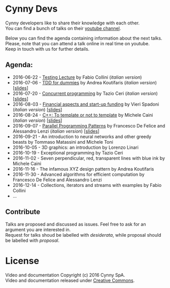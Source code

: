 # Cynny Devs

Cynny developers like to share their knowledge with each other.  
You can find a bunch of talks on their [youtube channel](https://www.youtube.com/channel/UCVIxYRbFrI0eYv6E2bxkIkw).

Below you can find the agenda containing information about the next talks.  
Please, note that you can attend a talk online in real time on youtube.  
Keep in touch with us for further details.

## Agenda:

* 2016-06-22 - [Testing Lecture](https://www.youtube.com/watch?v=BWl4r1E3CbE) by Fabio Collini (_italian version_)
* 2016-07-06 - [TDD for dummies](https://www.youtube.com/watch?v=cn-i6B7BGYQ) by Andrea Koutifaris (_italian version_) \[[slides](https://github.com/cynnyx/talks/raw/master/slides/20160706-TDD_for_dummies.pdf)\]
* 2016-07-20 - [Concurrent programming](https://www.youtube.com/watch?v=If4eeSkuzsA) by Tazio Ceri (_italian version_) \[[slides](https://github.com/cynnyx/talks/raw/master/slides/20160720-concurrent_programming.pdf)\]
* 2016-08-03 - [Financial aspects and start-up funding](https://www.youtube.com/watch?v=S_nYklY-EFk) by Vieri Spadoni (_italian version_) \[[slides](https://github.com/cynnyx/talks/raw/master/slides/20160803-startup_funding.pdf)\]
* 2016-08-24 - [C++: To template or not to template](https://www.youtube.com/watch?v=0G0NdjFEvWI) by Michele Caini (_italian version_) \[[slides](https://github.com/cynnyx/talks/raw/master/slides/20160824-template_metaprogramming.pdf)\]
* 2016-09-07 - [Parallel Programming Patterns](https://www.youtube.com/watch?v=uw9jGuqKDyY) by Francesco De Felice and Alessandro Lenzi (_italian version_) \[[slides](https://github.com/cynnyx/talks/raw/master/slides/20160907-parallel_programming_patterns.pdf)\]
* 2016-09-21 - An introduction to neural networks and other greedy beasts by Tommaso Matassini and Michele Toni
* 2016-10-05 - 3D graphics: an introduction by Lorenzo Linari
* 2016-10-19 - Exceptional programming by Tazio Ceri
* 2016-11-02 - Seven perpendicular, red, transparent lines with blue ink by Michele Caini
* 2016-11-16 - The infamous XYZ design pattern by Andrea Koutifaris
* 2016-11-30 - Advanced algorithms for efficient computation by Francesco De Felice and Alessandro Lenzi
* 2016-12-14 - Collections, iterators and streams with examples by Fabio Collini
* ...

## Contribute

Talks are proposed and discussed as issues. Feel free to ask for an argument you are interested in.  
Request for talks shoud be labelled with _desiderata_, while proposal should be labelled with _proposal_.

# License

Video and documentation Copyright (c) 2016 Cynny SpA.<br/>
Video and documentation released under [Creative Commons](https://github.com/cynnyx/talks/blob/master/LICENSE).
